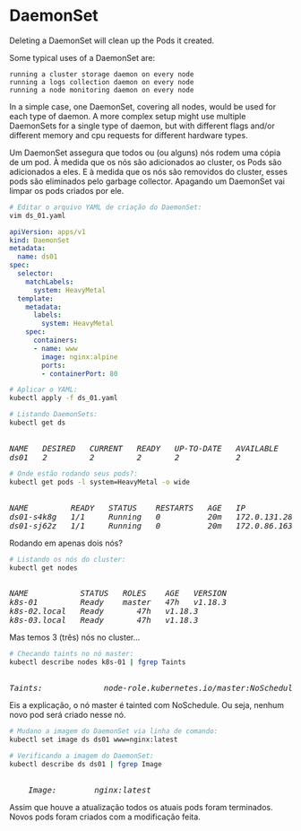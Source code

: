 # DaemonSet

Deleting a DaemonSet will clean up the Pods it created.

Some typical uses of a DaemonSet are:

    running a cluster storage daemon on every node
    running a logs collection daemon on every node
    running a node monitoring daemon on every node

In a simple case, one DaemonSet, covering all nodes, would be used for each type of daemon. A more complex setup might use multiple DaemonSets for a single type of daemon, but with different flags and/or different memory and cpu requests for different hardware types.


Um DaemonSet assegura que todos ou (ou alguns) nós rodem uma cópia de um pod.
À medida que os nós são adicionados ao cluster, os Pods são adicionados a eles.
E à medida que os nós são removidos do cluster, esses pods são eliminados pelo garbage collector.
Apagando um DaemonSet vai limpar os pods criados por ele.

```bash
# Editar o arquivo YAML de criação do DaemonSet:
vim ds_01.yaml
```

```yaml
apiVersion: apps/v1
kind: DaemonSet
metadata:
  name: ds01
spec:
  selector:
    matchLabels:
      system: HeavyMetal
  template:
    metadata:
      labels:
        system: HeavyMetal
    spec:
      containers:
      - name: www
        image: nginx:alpine
        ports:
        - containerPort: 80
```




```bash
# Aplicar o YAML:
kubectl apply -f ds_01.yaml
```



```bash
# Listando DaemonSets:
kubectl get ds
```

<pre><i>
NAME   DESIRED   CURRENT   READY   UP-TO-DATE   AVAILABLE   NODE SELECTOR   AGE
ds01   2         2         2       2            2           <none>          6m22s
</i></pre>



```bash
# Onde estão rodando seus pods?:
kubectl get pods -l system=HeavyMetal -o wide
```

<pre><i>
NAME         READY   STATUS    RESTARTS   AGE   IP             NODE           NOMINATED NODE   READINESS GATES
ds01-s4k8g   1/1     Running   0          20m   172.0.131.28   k8s-02.local   <none>           <none>
ds01-sj62z   1/1     Running   0          20m   172.0.86.163   k8s-03.local   <none>           <none>
</i></pre>

Rodando em apenas dois nós?


```bash
# Listando os nós do cluster:
kubectl get nodes
```

<pre><i>
NAME           STATUS   ROLES    AGE   VERSION
k8s-01         Ready    master   47h   v1.18.3
k8s-02.local   Ready    <none>   47h   v1.18.3
k8s-03.local   Ready    <none>   47h   v1.18.3
</i></pre>

Mas temos 3 (três) nós no cluster...



```bash
# Checando taints no nó master:
kubectl describe nodes k8s-01 | fgrep Taints
```

<pre><i>
Taints:             node-role.kubernetes.io/master:NoSchedule
</i></pre>

Eis a explicação, o nó master é tainted com NoSchedule.
Ou seja, nenhum novo pod será criado nesse nó.



```bash
# Mudano a imagem do DaemonSet via linha de comando:
kubectl set image ds ds01 www=nginx:latest
```



```bash
# Verificando a imagem do DaemonSet:
kubectl describe ds ds01 | fgrep Image
```

<pre><i>
    Image:        nginx:latest
</i></pre>


Assim que houve a atualização todos os atuais pods foram terminados.
Novos pods foram criados com a modificação feita.
